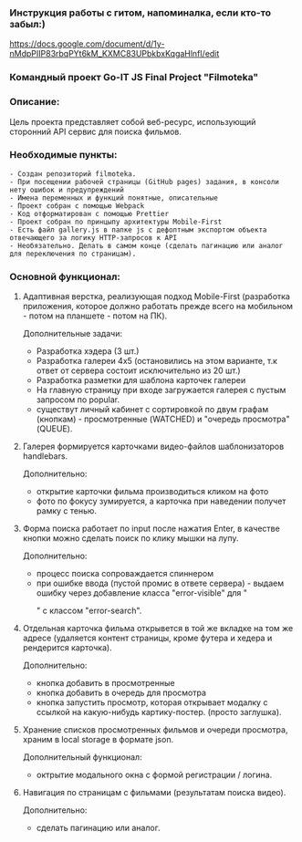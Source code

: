 ### Инструкция работы с гитом, напоминалка, если кто-то забыл:)
https://docs.google.com/document/d/1y-nMdpPIIP83rbqPYt6kM_KXMC83UPbkbxKqgaHlnfI/edit

### Командный проект Go-IT JS Final Project "Filmoteka"

### Описание: 
Цель проекта представляет собой веб-ресурс, использующий сторонний API сервис для поиска фильмов.

### Необходимые пункты:
    - Создан репозиторий filmoteka. 
    - При посещении рабочей страницы (GitHub pages) задания, в консоли нету ошибок и предупреждений
    - Имена переменных и функций понятные, описательные
    - Проект собран с помощью Webpack
    - Код отформатирован с помощью Prettier
    - Проект собран по принцыпу архитектуры Mobile-First
    - Есть файл gallery.js в папке js с дефолтным экспортом объекта отвечающего за логику HTTP-запросов к API
    - Необязательно. Делать в самом конце (сделать пагинацию или аналог для переключения по страницам).


### Основной функционал:
1. Адаптивная верстка, реализующая подход Mobile-First (разработка приложения, которое должно работать прежде всего на мобильном - потом на планшете - потом на ПК).

    Дополнительные задачи:
    - Разработка хэдера (3 шт.)
    - Разработка галереи 4х5 (остановились на этом варианте, т.к ответ от сервера состоит исключительно из 20 шт.)
    - Разработка разметки для шаблона карточек галереи
    - На главную страницу при входе загружается галерея с пустым запросом по popular.
    - существут личный кабинет с сортировкой по двум графам (кнопкам) - просмотренные (WATCHED) и "очередь просмотра" (QUEUE).

2. Галерея формируется карточками видео-файлов шаблонизаторов handlebars.

    Дополнительно:
    - открытие карточки фильма производиться кликом на фото
    - фото по фокусу зумируется, а карточка при наведении получет рамку с тенью.

3. Форма поиска работает по input после нажатия Enter, в качестве кнопки можно сделать поиск по клику мышки на лупу.

    Дополнительно:
    - процесс поиска сопроваждается спиннером
    - при ошибке ввода (пустой промис в ответе сервера) - выдаем ошибку через добавление класса "error-visible" для "<p>" с классом "error-search". 

4. Отдельная карточка фильма открывется в той же вкладке на том же адресе (удаляется контент страницы, кроме футера и хедера и рендерится карточка).

    Дополнительно:
    - кнопка добавить в просмотренные
    - кнопка добавить в очередь для просмотра
    - кнопка запустить просмотр, которая открывает модалку с ссылкой на какую-нибудь картику-постер. (просто заглушка).

5. Хранение списков просмотренных фильмов и очереди просмотра, храним в local storage в формате json.

    Дополнительный функционал:
    - октрытие модального окна с формой регистрации / логина.

6. Навигация по страницам с фильмами (результатам поиска видео). 

    Дополнительно:
    - сделать пагинацию или аналог.